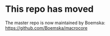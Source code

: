 # This repo has moved

The master repo is now maintained by Boemska:  https://github.com/Boemska/macrocore
